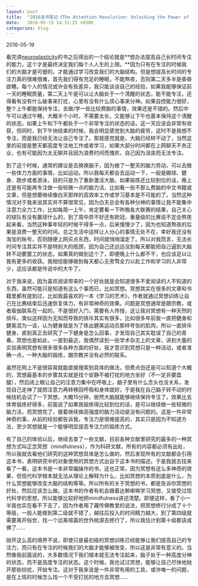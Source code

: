 ```yaml
---
layout: post
title:  "2016读书笔记《The Attention Revolution: Unlocking the Power of the Focused Mind》"
date:   2016-05-19 14:31:25 +0300
categories: blog
---
```


2016-05-19

看完讲[neuroplasticity](../../../2016/04/24/reading.html)的书之后得出的一个结论就是**想办法提高自己长时间专注的能力，这个才是最终决定我们每个人人生的上限。**因为只有在专注的时候我们的大脑才是可塑的，才能通过学习改变我们的大脑结构。但是想提高长时间的专注力真的很难很难，首先我们得有充足的睡眠，不能熬夜，否则第二天多半是昏昏欲睡。每个人的情况或许会有些差异，我只能谈谈自己的经验，如果我能够保证前一天的睡眠质量，第二天上午是可以让大脑处于一个清醒的状态，能不能专注，还得看有没有什么破事来打扰，心里有没有什么烦心事来分神。如果自控能力很好，整个上午都能保持专注，去做/学一些比较费脑的事情，效果还是不错的。然后中午可以通过午睡，大概半个小时，不需要太长，又能够让下午也基本保持这个清醒的状态。如果上午和下午都处于一个非常专注的状态的话，这一天应该会非常有收获，但同时，到下午快结束的时候，我会明显感觉到大脑的疲劳，这时不是我想不专注，而是我已经无法让自己专注了。那就感觉就是，大脑已经转不动了，当然这里的前提是整天都高度专注地工作或者学习，如果大部分时间都在上网聊天不务正业，也有可能因为太无聊并且因为浪费时间而愧疚，自己因为沮丧而无法专注。

到了这个时候，通常的建议是去换换脑子，因为做了一整天的脑力劳动，可以去做一些体力方面的事情，比如运动。所以我每天都会去运动一下，一般是踢球、健身、跑步或者游泳，目的只是为了重新激活大脑，如果锻炼还比较到位的话，晚上还是有可能再专注做一些轻微一点的脑力活，比如看一些不那么费脑的中文书籍或文章，但是想要继续像白天那样的高效率工作或学习基本是不可能的了。当然这种情况对于我来说其实并不算很常见，因为白天总会有各种分神的事情让我不能集中注意力全力工作，比如每周一上午，肯定要看一下昨晚各大联赛的结果，自己关心的球队有没有赢球什么的，到了周中弄不好还有欧冠，重量级的比赛说不定会熬夜起来看，当然这种事年轻的时候干得多一点，后来慢慢少了，因为也知道熬夜的后果是浪费一整天的时间。总之生活中这样让人分心的事情无处不在，幸好我还没有淘宝的账号，否则随便上网买点东西，时间就悄悄溜走了。所以对我而言，无法长时间专注其实并不是特别大的瓶颈，因为自己还远远没到每天都能把自己逼到大脑转不动要罢工的状态，如果真的做到这个了，即便晚上什么都不干，也应该足以让我有更多的收获。我相信能够做到每天都心无旁骛全力以赴工作和学习的人非常少，这应该都是传说中的大牛了。

对于我来说，因为喜欢阅读带来的一个好处就是会知道很多不爱阅读的人不知道的东西，虽然可能只是知道有这么个事而已，比如冥想。冥想其实在很多的文章和书籍里都有提到过，比如我最喜欢的一本《学习的艺术》，作者就通过冥想训练让自己在比赛结束后迅速恢复体力，有非常神奇的效果。问题是冥想通常是跟宗教，或者瑜伽联系在一起的，不是很好入门，需要有人传授，这让我对冥想有一种天然的排斥。类似这样因为无知而导致的排斥其实有很多，比如很多年前我一直把健身和健美混为一谈，认为健身就是为了练出健美运动员那样夸张的肌肉，所以一直排斥健身，直到真正去研究了一下健身是怎么回事，才发现自己其实耽误了自己的青春。冥想也是如此，一直到最近，我偶然读到一些学术杂志上的文章，讲到大量的实验表明冥想有很多很多各种方面的好处，我才意识到冥想只是一种活动，或者准确一点，一种大脑的锻炼，跟宗教并没有必然的联系。

虽然在网上不是很容易就能直接搜索到具体的做法，但费点劲还是可以知道个大概的，冥想最基本的步骤其实就是找个安静不被打扰的地方坐好（不一定非要盘腿），然后闭上眼让自己的注意力集中在呼吸上，脑子里有什么念头也没关系，发现自己走神了就把注意力再转移回呼吸和身体就好。于是我在自己脑子转不动的时候找机会试了一下冥想，大概15分钟，居然大脑就能够继续保持专注了，效果比去体育锻炼好得多，前面说了如果我锻炼得比较到位的话，是可以继续做一些轻微的脑力活，而冥想完了，接着继续做高强度的脑力活动是没有问题的。这是一件非常神奇的事，从前的经验都告诉我，专注力是很难提高的，其实只是因为不知道方法，至少冥想就是一个能够明显提高专注力的锻炼方式。

有了自己的体验以后，继续去查了一些文献，目前各种文献里研究的最多的一种冥想方式叫正念冥想（mindfulness），作为科研文献，所有的内容都必须有出处，所以我就去看他们研究的这种冥想具体是怎么做的，然后发现所有的文献都会引用这本书，表明研究中的对象使用的冥想方式出自于这本书的描述。于是我就去找来看了一看，这本书是一本非常偏操作的书，这也正常，因为冥想有这么多神奇的效果，但现代科学根本就无法从理论上解释为什么，比如冥想的本质到底是什么，为什么冥想能够改变大脑的结构等等。所以所有的关于冥想的书，都是告诉你冥想的好处，然后应该怎么做。这本书的作者有机会跟着达赖喇嘛学习冥想，又接受过现代科学的思想，所以能够比较好地把mindfulness讲述清楚。即便这样，看了小一半我也实在看不下去了，因为作者用了藏传佛教里的说法，把冥想修行分成了十个等级，一般人能做到第二级就不错了，越往后投入的时间精力越大，到了第四级就需要离开俗世，找一个远离喧嚣的世外桃源去修行了，所以我估计到第十级都该成佛了……

抛开这么高的境界不说，即使只是最初级的冥想训练已经能够让我们提高自己的专注力，而只有在专注的时候我们的大脑才能够被改变，所以这是非常有意义的。当然像我前面说的，大多数情况下我们根本就无法专注起来，脑子处于一种高度分神的状态，而不是高度专注的状态。这个时候，我也试过冥想，能够让自己尽快地抛开那些纷扰，开始专注。这对于我来说是一件非常有用的工具，或许唯一的问题，是在上班的时候怎么找一个不受打扰的地方去冥想……
